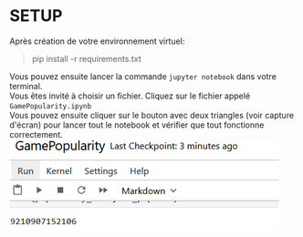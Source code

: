 # SETUP
Après création de votre environnement virtuel:
> pip install -r requirements.txt

Vous pouvez ensuite lancer la commande `jupyter notebook` dans votre terminal. \
Vous êtes invité à choisir un fichier. Cliquez sur le fichier appelé `GamePopularity.ipynb`\
Vous pouvez ensuite cliquer sur le bouton avec deux triangles (voir capture d'écran) pour lancer tout le notebook et vérifier que tout fonctionne correctement.
![img.png](img.png)